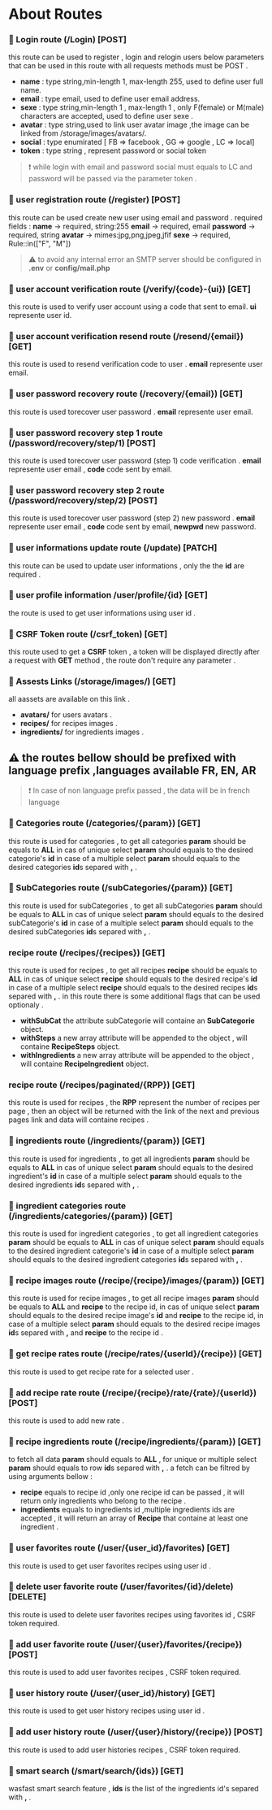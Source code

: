 
# About Routes


### :link: Login route (/Login)  [POST]
this route can be used to register , login and relogin users below parameters that can be used in this route with all requests methods must be POST .

- **name** : type string,min-length 1, max-length 255, used to define user full name.
- **email** : type email, used to define user email address.
- **sexe** : type string,min-length 1 , max-length 1 , only F(female) or M(male) characters are accepted, used to define user sexe . 
- **avatar** : type string,used to link user avatar image ,the image can be linked from /storage/images/avatars/.
- **social** : type enumirated [ FB => facebook , GG => google , LC => local]
- **token** : type string , represent password or social token 
> :heavy_exclamation_mark: while login with email and password social must equals to LC and password will be passed via the parameter token .

### :link: user registration route (/register) [POST]
this route can be used create new user using email and password .
required fields : 
**name** -> required, string:255
**email** -> required, email
**password** -> required, string
**avatar** -> mimes:jpg,png,jpeg,jfif
**sexe** -> required, Rule::in(["F", "M"])
> :warning: to avoid any internal error an SMTP server should be configured in **.env** or **config/mail.php**

### :link: user account verification route (/verify/{code}-{ui}) [GET]
this route is used to verify user account using a code that sent to email. **ui** represente user id.

### :link: user account verification resend route (/resend/{email}) [GET]
this route is used to resend verification code to user . **email** represente user email.

### :link: user password recovery route (/recovery/{email}) [GET]
this route is used torecover user password . **email** represente user email.

### :link: user password recovery step 1 route (/password/recovery/step/1) [POST]
this route is used torecover user password (step 1) code verification . **email** represente user email , **code** code sent by email.

### :link: user password recovery step 2 route (/password/recovery/step/2) [POST]
this route is used torecover user password (step 2) new password . **email** represente user email , **code** code sent by email, **newpwd** new password.

### :link: user informations update route (/update) [PATCH]
this route can be used to update user informations , only the the **id** are required .

### :link: user profile information /user/profile/{id} [GET]
the route is used to get user informations using user id .

### :link: CSRF Token route (/csrf_token) [GET]
this route used to get a **CSRF** token , a token will be displayed directly after a request with **GET** method , the route don't require any parameter . 

### :link: Assests Links (/storage/images/) [GET]
all aassets are available on this link .
- **avatars/** for users avatars .
- **recipes/** for recipes images .
- **ingredients/** for ingredients images .

## :warning: **the routes bellow should be prefixed with language prefix** ,languages available FR, EN, AR
> :heavy_exclamation_mark: In case of non language prefix passed , the data will be in french language
### :link: Categories route (/categories/{param}) [GET]
this route is used for categories , to get all categories **param** should be equals to **ALL** in cas of unique select **param** should equals to the desired categorie's **id** in case of a multiple select **param** should equals to the desired categories **id**s separed with **,** . 

### :link: SubCategories route (/subCategories/{param}) [GET]
this route is used for subCategories , to get all subCategories **param** should be equals to **ALL** in cas of unique select **param** should equals to the desired subCategorie's **id** in case of a multiple select **param** should equals to the desired subCategories **id**s separed with **,** .

### recipe route (/recipes/{recipes}) [GET]
this route is used for recipes , to get all recipes **recipe** should be equals to **ALL** in cas of unique select **recipe** should equals to the desired recipe's **id** in case of a multiple select **recipe** should equals to the desired recipes **id**s separed with **,** .
in this route there is some additional flags that can be used optionaly .
- **withSubCat** the attribute subCategorie will containe an **SubCategorie** object. 
- **withSteps** a new array attribute will be appended to the object , will containe **RecipeSteps** object. 
- **withIngredients** a new array attribute will be appended to the object , will containe **RecipeIngredient** object. 

### recipe route (/recipes/paginated/{RPP}) [GET]
this route is used for recipes , the **RPP** represent the number of recipes per page , then an object will be returned with the link of the next and previous pages link and data will containe recipes .

### :link: ingredients route (/ingredients/{param}) [GET]
this route is used for ingredients , to get all ingredients **param** should be equals to **ALL** in cas of unique select **param** should equals to the desired ingredient's **id** in case of a multiple select **param** should equals to the desired ingredients **id**s separed with **,** .

### :link: ingredient categories route (/ingredients/categories/{param}) [GET]
this route is used for ingredient categories , to get all ingredient categories **param** should be equals to **ALL** in cas of unique select **param** should equals to the desired ingredient categorie's **id** in case of a multiple select **param** should equals to the desired ingredient categories **id**s separed with **,** .

### :link: recipe images route (/recipe/{recipe}/images/{param}) [GET]
this route is used for recipe images , to get all recipe images **param** should be equals to **ALL** and **recipe** to the recipe id, in cas of unique select **param** should equals to the desired recipe image's **id** and **recipe** to the recipe id, in case of a multiple select **param** should equals to the desired recipe images **id**s separed with **,** and **recipe** to the recipe id .

### :link: get recipe rates route (/recipe/rates/{userId}/{recipe}) [GET]
this route is used to get recipe rate for a selected user .

### :link: add recipe rate route (/recipe/{recipe}/rate/{rate}/{userId}) [POST]
this route is used to add new rate .

### :link: recipe ingredients route (/recipe/ingredients/{param}) [GET]
to fetch all data **param** should equals to **ALL** , for unique or multiple select **param** should equals to row **id**s separed with **,** . 
a fetch can be filtred by using arguments bellow : 
- **recipe** equals to recipe id ,only one recipe id can be passed , it will return only ingredients who belong to the recipe .
- **ingredients** equals to ingredients id ,multiple ingredients ids are accepted , it will return an array of **Recipe** that containe at least one ingredient .

### :link: user favorites route (/user/{user_id}/favorites) [GET]
this route is used to get user favorites recipes using user id .

### :link: delete user favorite route (/user/favorites/{id}/delete) [DELETE]
this route is used to delete user favorites recipes using favorites id , CSRF token required.

### :link: add user favorite route (/user/{user}/favorites/{recipe}) [POST]
this route is used to add user favorites recipes , CSRF token required.

### :link: user history route (/user/{user_id}/history) [GET]
this route is used to get user history recipes using user id .

### :link: add user history route (/user/{user}/history/{recipe}) [POST]
this route is used to add user histories recipes , CSRF token required.

### :link: smart search (/smart/search/{ids}) [GET]
wasfast smart search feature , **ids** is the list of the ingredients id's separed with **,** .
